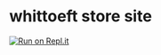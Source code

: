 # whittoeft store site
 
[![Run on Repl.it](https://repl.it/badge/github/danilexx/whittoeft-store-site)](https://repl.it/github/danilexx/whittoeft-store-site)
